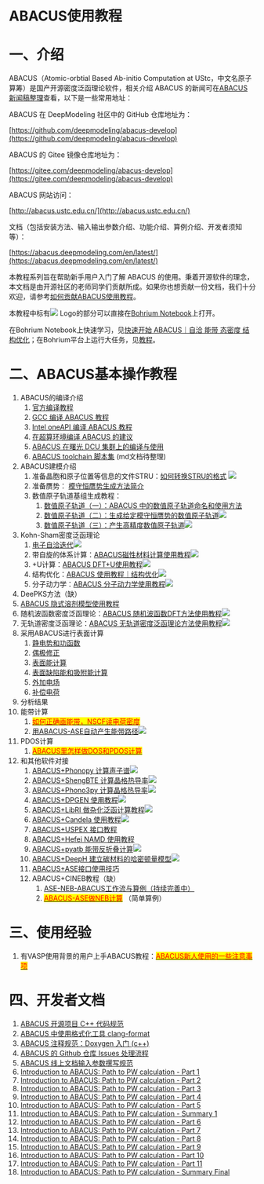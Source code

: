 # ABACUS使用教程

# 一、介绍

ABACUS（Atomic-orbtial Based Ab-initio Computation at UStc，中文名原子算筹）是国产开源密度泛函理论软件，相关介绍 ABACUS 的新闻可在[ABACUS 新闻稿整理](abacus-news.md)查看，以下是一些常用地址：

ABACUS 在 DeepModeling 社区中的 GitHub 仓库地址为：

[https://github.com/deepmodeling/abacus-develop](https://github.com/deepmodeling/abacus-develop)

ABACUS 的 Gitee 镜像仓库地址为：

[https://gitee.com/deepmodeling/abacus-develop](https://gitee.com/deepmodeling/abacus-develop)

ABACUS 网站访问：

[http://abacus.ustc.edu.cn/](http://abacus.ustc.edu.cn/)

文档（包括安装方法、输入输出参数介绍、功能介绍、算例介绍、开发者须知等）：

[https://abacus.deepmodeling.com/en/latest/](https://abacus.deepmodeling.com/en/latest/)

本教程系列旨在帮助新手用户入门了解 ABACUS 的使用。秉着开源软件的理念，本文档是由开源社区的老师同学们贡献所成。如果你也想贡献一份文档，我们十分欢迎，请参考[如何贡献ABACUS使用教程](contribute.md)。

本教程中标有<a href="" target="_blank"><img src="https://cdn.dp.tech/bohrium/web/static/images/open-in-bohrium.svg" /></a> Logo的部分可以直接在[Bohrium Notebook](https://nb.bohrium.dp.tech)上打开。

在Bohrium Notebook上快速学习，见[快速开始 ABACUS｜自洽 能带 态密度 结构优化](https://nb.bohrium.dp.tech/detail/4641406377)；在Bohrium平台上运行大任务，见[教程](https://bohrium-doc.dp.tech/docs/software/ABACUS/)。

# 二、ABACUS基本操作教程

1. ABACUS的编译介绍
   1. [官方编译教程](https://abacus.deepmodeling.com/en/latest/quick_start/easy_install.html)
   2. [GCC 编译 ABACUS 教程](abacus-gcc.md)
   3. [Intel oneAPI 编译 ABACUS 教程](abacus-intel.md)
   4. [在超算环境编译 ABACUS 的建议](abacus-hpc.md)
   5. [ABACUS 在曙光 DCU 集群上的编译与使用](abacus-dcu.md)
   6. [ABACUS toolchain 脚本集](https://github.com/deepmodeling/abacus-develop/tree/develop/toolchain) (md文档待整理)
2. ABACUS建模介绍
   1. 准备晶胞和原子位置等信息的文件STRU：[如何转换STRU的格式](https://nb.bohrium.dp.tech/detail/9814968648)
   <mark style="color:red;"></mark><a href="https://nb.bohrium.dp.tech/detail/9814968648" target="_blank"><img src="https://cdn.dp.tech/bohrium/web/static/images/open-in-bohrium.svg" /></a>
   2. 准备赝势：
   [模守恒赝势生成方法简介](abacus-upf.md)
   3. 数值原子轨道基组生成教程：
      1. [数值原子轨道（一）：ABACUS 中的数值原子轨道命名和使用方法](abacus-nac1.md)
      2. [数值原子轨道（二）：生成给定模守恒赝势的数值原子轨道](abacus-nac2.md)<a href="https://nb.bohrium.dp.tech/detail/5215642163" target="_blank"><img src="https://cdn.dp.tech/bohrium/web/static/images/open-in-bohrium.svg" /></a>
      3. [数值原子轨道（三）：产生高精度数值原子轨道](abacus-nac3.md)<a href="https://nb.bohrium.dp.tech/detail/8841868194" target="_blank"><img src="https://cdn.dp.tech/bohrium/web/static/images/open-in-bohrium.svg" /></a>
3. Kohn-Sham密度泛函理论
   1. [电子自洽迭代](https://nb.bohrium.dp.tech/detail/7417640496)<a href="https://nb.bohrium.dp.tech/detail/7417640496" target="_blank"><img src="https://cdn.dp.tech/bohrium/web/static/images/open-in-bohrium.svg" /></a>
   2. 带自旋的体系计算：[ABACUS磁性材料计算使用教程](https://nb.bohrium.dp.tech/detail/7141761751)<mark style="color:red;"></mark><a href="https://nb.bohrium.dp.tech/detail/7141761751" target="_blank"><img src="https://cdn.dp.tech/bohrium/web/static/images/open-in-bohrium.svg" /></a>
   3. \+U计算：[ABACUS DFT+U使用教程](https://nb.bohrium.dp.tech/detail/2112617648)<mark style="color:red;"></mark><a href="https://nb.bohrium.dp.tech/detail/2112617648" target="_blank"><img src="https://cdn.dp.tech/bohrium/web/static/images/open-in-bohrium.svg" /></a>
   4. 结构优化：[ABACUS 使用教程｜结构优化](https://nb.bohrium.dp.tech/detail/9119461238)<a href="https://nb.bohrium.dp.tech/detail/9119461238" target="_blank"><img src="https://cdn.dp.tech/bohrium/web/static/images/open-in-bohrium.svg" /></a>
   5. 分子动力学：[ABACUS 分子动力学使用教程](abacus-md.md)<a href="https://nb.bohrium.dp.tech/detail/2241262724" target="_blank"><img src="https://cdn.dp.tech/bohrium/web/static/images/open-in-bohrium.svg" /></a>
4. DeePKS方法（缺）
5. [ABACUS 隐式溶剂模型使用教程](abacus-sol.md)
6. 随机波函数密度泛函理论：[ABACUS 随机波函数DFT方法使用教程](abacus-sdft.md)<a href="https://nb.bohrium.dp.tech/detail/5915692245" target="_blank"><img src="https://cdn.dp.tech/bohrium/web/static/images/open-in-bohrium.svg" /></a>
7. 无轨道密度泛函理论：[ABACUS 无轨道密度泛函理论方法使用教程](abacus-ofdft.md)<a href="https://nb.bohrium.dp.tech/detail/6416644691" target="_blank"><img src="https://cdn.dp.tech/bohrium/web/static/images/open-in-bohrium.svg" /></a>
8. 采用ABACUS进行表面计算
   1. [静电势和功函数](abacus-surface1.md)
   2. [偶极修正](abacus-surface2.md)
   3. [表面能计算](abacus-surface3.md)
   4. [表面缺陷能和吸附能计算](abacus-surface4.md)
   5. [外加电场](abacus-surface5.md)
   6. [补偿电荷](abacus-surface6.md)
9.  分析结果
   1. 能带计算
      1. [<mark style="color:red;">如何正确画能带，NSCF读电荷密度</mark>](https://xmywuqhxb0.feishu.cn/docx/K8GRdTst4oXQNoxnQVbcFZTmntb)<mark style="color:red;"></mark>
      2. [用ABACUS-ASE自动产生能带路径](https://nb.bohrium.dp.tech/detail/1211642609)<mark style="color:red;"></mark><a href="https://nb.bohrium.dp.tech/detail/1211642609" target="_blank"><img src="https://cdn.dp.tech/bohrium/web/static/images/open-in-bohrium.svg" /></a>
   2. PDOS计算
      1. [<mark style="color:red;">ABACUS里怎样做DOS和PDOS计算</mark>](https://xmywuqhxb0.feishu.cn/docx/ONSldj82VoNGKSxaoDQcoKBtnGh)<mark style="color:red;"></mark>
10. 和其他软件对接
    1. [ABACUS+Phonopy 计算声子谱](abacus-phonopy.md)<a href="https://nb.bohrium.dp.tech/detail/8741867512" target="_blank"><img src="https://cdn.dp.tech/bohrium/web/static/images/open-in-bohrium.svg" /></a>
    2. [ABACUS+ShengBTE 计算晶格热导率](abacus-shengbte.md)<a href="https://nb.bohrium.dp.tech/detail/2712467526" target="_blank"><img src="https://cdn.dp.tech/bohrium/web/static/images/open-in-bohrium.svg" /></a>
    3. [ABACUS+Phono3py 计算晶格热导率](https://nb.bohrium.dp.tech/detail/6116471155)<a href="https://nb.bohrium.dp.tech/detail/6116471155" target="_blank"><img src="https://cdn.dp.tech/bohrium/web/static/images/open-in-bohrium.svg" /></a>
    4. [ABACUS+DPGEN 使用教程](abacus-dpgen.md)<a href="https://nb.bohrium.dp.tech/detail/6116401077" target="_blank"><img src="https://cdn.dp.tech/bohrium/web/static/images/open-in-bohrium.svg" /></a>
    5. [ABACUS+LibRI 做杂化泛函计算教程](abacus-libri.md)<a href="https://nb.bohrium.dp.tech/detail/8041860882" target="_blank"><img src="https://cdn.dp.tech/bohrium/web/static/images/open-in-bohrium.svg" /></a>
    6. [ABACUS+Candela 使用教程](abacus-candela.md)<a href="https://nb.bohrium.dp.tech/detail/2912697542" target="_blank"><img src="https://cdn.dp.tech/bohrium/web/static/images/open-in-bohrium.svg" /></a>
    7. [ABACUS+USPEX 接口教程](abacus-uspex.md)
    8. [ABACUS+Hefei NAMD 使用教程](abacus-namd.md)
    9. [ABACUS+pyatb 能带反折叠计算](https://nb.bohrium.dp.tech/detail/2012704420)<a href="https://nb.bohrium.dp.tech/detail/2012704420" target="_blank"><img src="https://cdn.dp.tech/bohrium/web/static/images/open-in-bohrium.svg" /></a>
    10. [ABACUS+DeepH 建立碳材料的哈密顿量模型](https://nb.bohrium.dp.tech/detail/6242632169)<a href="https://nb.bohrium.dp.tech/detail/6242632169" target="_blank"><img src="https://cdn.dp.tech/bohrium/web/static/images/open-in-bohrium.svg" /></a>
    11. [ABACUS+ASE接口使用技巧](https://bbs.abacus-dft.com/forum.php?mod=viewthread&tid=4&extra=page%3D1)
    12. ABACUS+CINEB教程（缺）
        1. [ASE-NEB-ABACUS工作流与算例（持续完善中）](https://github.com/QuantumMisaka/ase-neb-abacus)
        2. [<mark style="color:red;">ABACUS-ASE做NEB计算</mark>](https://dptechnology.feishu.cn/wiki/wikcnzar41sN8ZtGLtm3PLnarSc) <mark style="color:red;"></mark> （简单算例）

# 三、使用经验

1. 有VASP使用背景的用户上手ABACUS教程：[<mark style="color:red;">ABACUS新人使用的一些注意事项</mark>](https://xmywuqhxb0.feishu.cn/docx/KN3KdqbX6o9S6xxtbtCcD5YPnue)<mark style="color:red;"></mark>

# 四、开发者文档

1. [ABACUS 开源项目 C++ 代码规范](develop-C++.md)
2. [ABACUS 中使用格式化工具 clang-format](develop-format.md)
3. [ABACUS 注释规范：Doxygen 入门 (c++)](develop-dox.md)
4. [ABACUS 的 Github 仓库 Issues 处理流程](develop-issue.md)
5. [ABACUS 线上文档输入参数撰写规范](develop-input.md)
6. [Introduction to ABACUS: Path to PW calculation - Part 1](develop-path1.md)
7. [Introduction to ABACUS: Path to PW calculation - Part 2](develop-path2.md)
8. [Introduction to ABACUS: Path to PW calculation - Part 3](develop-path3.md)
9. [Introduction to ABACUS: Path to PW calculation - Part 4](develop-path4.md)
10. [Introduction to ABACUS: Path to PW calculation - Part 5](develop-path5.md)
11. [Introduction to ABACUS: Path to PW calculation - Summary 1](develop-sm1.md)
12. [Introduction to ABACUS: Path to PW calculation - Part 6](develop-path6.md)
13. [Introduction to ABACUS: Path to PW calculation - Part 7](develop-path7.md)
14. [Introduction to ABACUS: Path to PW calculation - Part 8](develop-path8.md)
15. [Introduction to ABACUS: Path to PW calculation - Part 9](develop-path9.md)
16. [Introduction to ABACUS: Path to PW calculation - Part 10](develop-path10.md)
17. [Introduction to ABACUS: Path to PW calculation - Part 11](develop-path11.md)
18. [Introduction to ABACUS: Path to PW calculation - Summary Final](develop-sm2.md)


